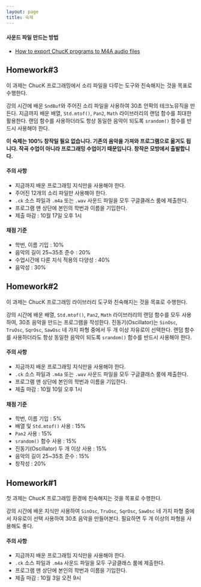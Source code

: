 ```yaml
---
layout: page
title: 숙제
---
```


#### 사운드 파일 만드는 방법
- [How to export ChucK programs to M4A audio files](https://drive.google.com/file/d/10iSfsImAsepDx5R_78rQ4kKglKhZgYk8/view?usp=sharing)

## Homework#3

이 과제는 ChucK 프로그래밍에서 소리 파일을 다루는 도구와 친숙해지는 것을 목표로 수행한다.

강의 시간에 배운 `SndBuf`와 주어진 소리 파일을 사용하여 30초 안팍의 테크노뮤직을 만든다. 지금까지 배운 배열, `Std.mtof()`, `Pan2`, `Math` 라이브러리의 랜덤 함수를 최대한 활용한다. 랜덤 함수를 사용하더라도 항상 동일한 음악이 되도록 `srandom()` 함수를 반드시 사용해야 한다.

**이 숙제는 100% 창작일 필요 없습니다. 기존의 음악을 가져와 프로그램으로 옮겨도 됩니다. 작곡 수업이 아니라 프로그래밍 수업이기 때문입니다. 창작은 모방에서 출발합니다.**

#### 주의 사항

-	지금까지 배운 프로그래밍 지식만을 사용해야 한다.
-   주어진 12개의 소리 파일만 사용해야 한다.
-	`.ck` 소스 파일과 `.m4a` 또는 `.wav` 사운드 파일을 모두 구글클래스 룸에 제출한다.
-	프로그램 맨 상단에 본인의 학번과 이름을 기입한다.
-	제출 마감 : 10월 17일 오후 1시

#### 채점 기준

-	학번, 이름 기입 : 10%
-	음악의 길이 25~35초 준수 : 20%
-	수업시간에 다룬 지식 적용의 다양성 : 40%
-	음악성 : 30%




## Homework#2

이 과제는 ChucK 프로그래밍 라이브러리 도구와 친숙해지는 것을 목표로 수행한다.

강의 시간에 배운 배열, `Std.mtof()`, `Pan2`, `Math` 라이브러리의 랜덤 함수를 모두 사용하여, 30초 음악을 만드는 프로그램을 작성한다. 진동기(Oscillator)는 `SinOsc`, `TruOsc`, `SqrOsc`, `SawOsc` 네 가지 파형 중에서 두 개 이상 자유로이 선택한다. 랜덤 함수를 사용하더라도 항상 동일한 음악이 되도록 `srandom()` 함수를 반드시 사용해야 한다.

#### 주의 사항

-	지금까지 배운 프로그래밍 지식만을 사용해야 한다.
-	`.ck` 소스 파일과 `.m4a` 또는 `.wav` 사운드 파일을 모두 구글클래스 룸에 제출한다.
-	프로그램 맨 상단에 본인의 학번과 이름을 기입한다.
- 제출 마감 : 10월 10일 오후 1시

#### 채점 기준

-	학번, 이름 기입 : 5%
-	배열 및 `Std.mtof()` 사용 : 15%
-	`Pan2` 사용 : 15%
-	`srandom()` 함수 사용 : 15%
-	진동기(Oscillator) 두 개 이상 사용 : 15%
-	음악의 길이 25~35초 준수 : 15%
-	창작성 : 20%




## Homework#1

첫 과제는 ChucK 프로그래밍 환경에 친숙해지는 것을 목표로 수행한다.

강의 시간에 배운 지식만 사용하여 `SinOsc`, `TruOsc`, `SqrOsc`, `SawOsc`
네 가지 파형 중에서 자유로이 선택 사용하여 30초 음악을 만들어본다.
필요하면 두 개 이상의 파형을 사용해도 좋다.

#### 주의 사항
- 지금까지 배운 프로그래밍 지식만을 사용해야 한다.
- `.ck` 소스 파일과 `.m4a` 사운드 파일을 모두 구글클래스 룸에 제출한다.
- 프로그램 맨 상단에 본인의 학번과 이름을 기입한다.
- 제출 마감 : 10월 3일 오전 9시

